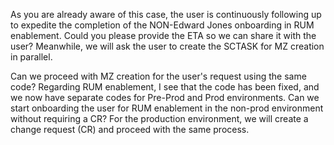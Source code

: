 
As you are already aware of this case, the user is continuously following up to expedite the completion of the NON-Edward Jones onboarding in RUM enablement. Could you please provide the ETA so we can share it with the user? Meanwhile, we will ask the user to create the SCTASK for MZ creation in parallel.


Can we proceed with MZ creation for the user's request using the same code?
Regarding RUM enablement, I see that the code has been fixed, and we now have separate codes for Pre-Prod and Prod environments.
Can we start onboarding the user for RUM enablement in the non-prod environment without requiring a CR?
For the production environment, we will create a change request (CR) and proceed with the same process.
